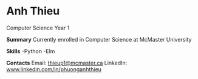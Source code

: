 # Anh Thieu
Computer Science Year 1

**Summary**
Currently enrolled in Computer Science at McMaster University

**Skills**
-Python
-Elm

**Contacts**
Email: thieup1@mcmaster.ca
LinkedIn: www.linkedin.com/in/phuonganhthieu
